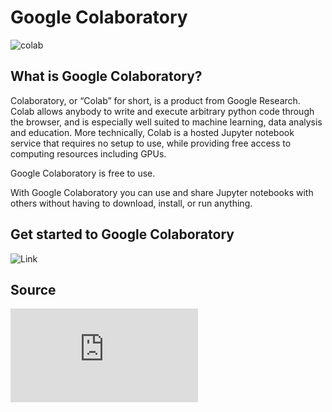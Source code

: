 # Google Colaboratory

![colab](https://github.com/alfianp613/Hacktoberfest/blob/5787796f6c380000888d27a58ec89908a414bc0a/Google%20Colaboratory/colab.png)

## What is Google Colaboratory?

Colaboratory, or “Colab” for short, is a product from Google Research. Colab allows anybody to write and execute arbitrary python code through the browser, 
and is especially well suited to machine learning, data analysis and education. More technically, Colab is a hosted Jupyter notebook service that requires no 
setup to use, while providing free access to computing resources including GPUs.

Google Colaboratory is free to use.

With Google Colaboratory you can use and share Jupyter notebooks with others without having to download, install, or run anything.

## Get started to Google Colaboratory

![Link](https://colab.research.google.com/)

## Source

![Google Colaboratory](https://research.google.com/colaboratory/faq.html)
